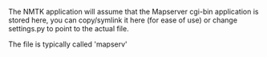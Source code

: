 The NMTK application will assume that the Mapserver cgi-bin application is stored here, you 
can copy/symlink it here (for ease of use) or change settings.py to point to the actual file.

The file is typically called 'mapserv'
